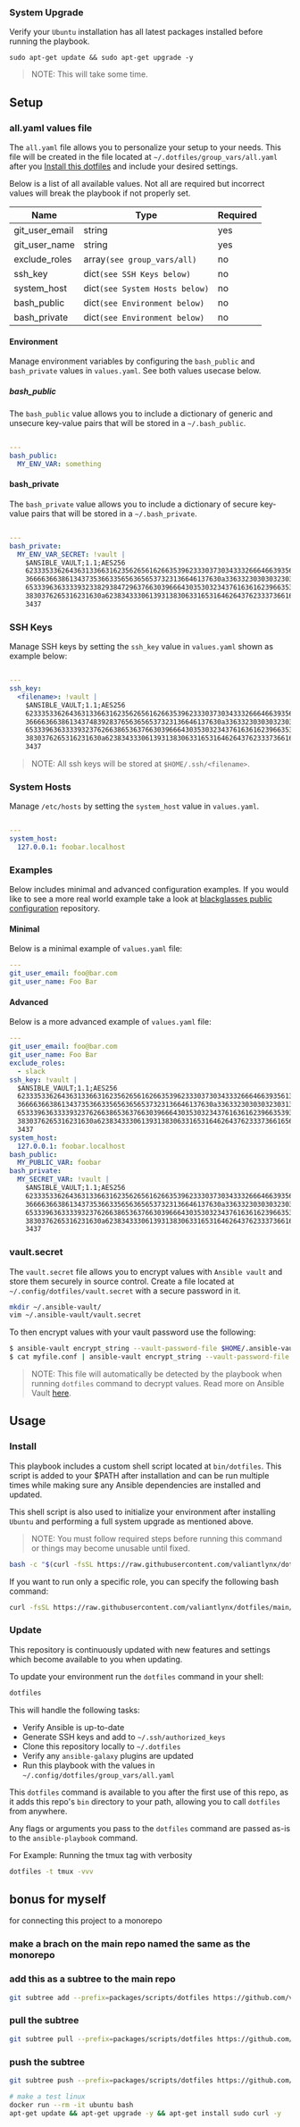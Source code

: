 ### System Upgrade
Verify your `Ubuntu` installation has all latest packages installed before running the playbook.

```
sudo apt-get update && sudo apt-get upgrade -y
```

> NOTE: This will take some time.

## Setup

### all.yaml values file

The `all.yaml` file allows you to personalize your setup to your needs. This file will be created in the file located at `~/.dotfiles/group_vars/all.yaml` after you [Install this dotfiles](#install) and include your desired settings.

Below is a list of all available values. Not all are required but incorrect values will break the playbook if not properly set.


| Name           | Type                           | Required |
| -------------- | ------------------------------ | -------- |
| git_user_email | string                         | yes      |
| git_user_name  | string                         | yes      |
| exclude_roles  | array`(see group_vars/all)`    | no       |
| ssh_key        | dict`(see SSH Keys below)`     | no       |
| system_host    | dict`(see System Hosts below)` | no       |
| bash_public    | dict`(see Environment below)`  | no       |
| bash_private   | dict`(see Environment below)`  | no       |

#### Environment

Manage environment variables by configuring the `bash_public` and `bash_private` values in `values.yaml`. See both values usecase below.

##### bash_public

The `bash_public` value allows you to include a dictionary of generic and unsecure key-value pairs that will be stored in a `~/.bash_public`.

```yaml

---
bash_public:
  MY_ENV_VAR: something
```

#### bash_private

The `bash_private` value allows you to include a dictionary of secure key-value pairs that will be stored in a `~/.bash_private`.

```yaml

---
bash_private:
  MY_ENV_VAR_SECRET: !vault |
    $ANSIBLE_VAULT;1.1;AES256
    62333533626436313366316235626561626635396233303730343332666466393561346462303163
    3666636638613437353663356563656537323136646137630a336332303030323031376164316562
    65333963633339323382938472963766303966643035303234376163616239663539366564396166
    3830376265316231630a623834333061393138306331653164626437623337366165636163306237
    3437
```

### SSH Keys

Manage SSH keys by setting the `ssh_key` value in `values.yaml` shown as example below:

```yaml

---
ssh_key:
  <filename>: !vault |
    $ANSIBLE_VAULT;1.1;AES256
    62333533626436313366316235626561626635396233303730343332666466393561346462303163
    3666636638613437483928376563656537323136646137630a336332303030323031376164316562
    65333963633339323762663865363766303966643035303234376163616239663539366564396166
    3830376265316231630a623834333061393138306331653164626437623337366165636163306237
    3437
```

> NOTE: All ssh keys will be stored at `$HOME/.ssh/<filename>`.

### System Hosts

Manage `/etc/hosts` by setting the `system_host` value in `values.yaml`.

```yaml

---
system_host:
  127.0.0.1: foobar.localhost
```

### Examples

Below includes minimal and advanced configuration examples. If you would like to see a more real world example take a look at [blackglasses public configuration](https://github.com/valiantlynx/dotfiles-erikreinert) repository.

#### Minimal

Below is a minimal example of `values.yaml` file:

```yaml
---
git_user_email: foo@bar.com
git_user_name: Foo Bar
```

#### Advanced

Below is a more advanced example of `values.yaml` file:

```yaml
---
git_user_email: foo@bar.com
git_user_name: Foo Bar
exclude_roles:
  - slack
ssh_key: !vault |
  $ANSIBLE_VAULT;1.1;AES256
  62333533626436313366316235626561626635396233303730343332666466393561346462303163
  3666636638613437353663356563656537323136646137630a336332303030323031376164316562
  65333963633339323762663865363766303966643035303234376163616239663539366564396166
  3830376265316231630a623834333061393138306331653164626437623337366165636163306237
  3437
system_host:
  127.0.0.1: foobar.localhost
bash_public:
  MY_PUBLIC_VAR: foobar
bash_private:
  MY_SECRET_VAR: !vault |
    $ANSIBLE_VAULT;1.1;AES256
    62333533626436313366316235626561626635396233303730343332666466393561346462303163
    3666636638613437353663356563656537323136646137630a336332303030323031376164316562
    65333963633339323762663865363766303966643035303234376163616239663539366564396166
    3830376265316231630a623834333061393138306331653164626437623337366165636163306237
    3437
```

### vault.secret

The `vault.secret` file allows you to encrypt values with `Ansible vault` and store them securely in source control. Create a file located at `~/.config/dotfiles/vault.secret` with a secure password in it.

```bash
mkdir ~/.ansible-vault/
vim ~/.ansible-vault/vault.secret
```

To then encrypt values with your vault password use the following:

```bash
$ ansible-vault encrypt_string --vault-password-file $HOME/.ansible-vault/vault.secret "mynewsecret" --name "MY_SECRET_VAR"
$ cat myfile.conf | ansible-vault encrypt_string --vault-password-file $HOME/.ansible-vault/vault.secret --stdin-name "myfile"
```

> NOTE: This file will automatically be detected by the playbook when running `dotfiles` command to decrypt values. Read more on Ansible Vault [here](https://docs.ansible.com/ansible/latest/user_guide/vault.html).

## Usage
### Install

This playbook includes a custom shell script located at `bin/dotfiles`. This script is added to your $PATH after installation and can be run multiple times while making sure any Ansible dependencies are installed and updated.

This shell script is also used to initialize your environment after installing `Ubuntu` and performing a full system upgrade as mentioned above.

> NOTE: You must follow required steps before running this command or things may become unusable until fixed.

```bash
bash -c "$(curl -fsSL https://raw.githubusercontent.com/valiantlynx/dotfiles/main/bin/dotfiles)"
```

If you want to run only a specific role, you can specify the following bash command:

```bash
curl -fsSL https://raw.githubusercontent.com/valiantlynx/dotfiles/main/bin/dotfiles | bash -s -- --tags tmux,neovim,ssh,bash  
```

### Update

This repository is continuously updated with new features and settings which become available to you when updating.

To update your environment run the `dotfiles` command in your shell:

```bash
dotfiles
```

This will handle the following tasks:

- Verify Ansible is up-to-date
- Generate SSH keys and add to `~/.ssh/authorized_keys`
- Clone this repository locally to `~/.dotfiles`
- Verify any `ansible-galaxy` plugins are updated
- Run this playbook with the values in `~/.config/dotfiles/group_vars/all.yaml`

This `dotfiles` command is available to you after the first use of this repo, as it adds this repo's `bin` directory to your path, allowing you to call `dotfiles` from anywhere.

Any flags or arguments you pass to the `dotfiles` command are passed as-is to the `ansible-playbook` command.

For Example: Running the tmux tag with verbosity

```bash
dotfiles -t tmux -vvv
```

## bonus for myself

for connecting  this project to a monorepo

### make a brach on the main repo named the same as the monorepo

### add this as a subtree to the main repo

```bash
git subtree add --prefix=packages/scripts/dotfiles https://github.com/valiantlynx/dotfiles.git main --squash
```

### pull the subtree

```bash
git subtree pull --prefix=packages/scripts/dotfiles https://github.com/valiantlynx/dotfiles.git main --squash
```

### push the subtree

```bash
git subtree push --prefix=packages/scripts/dotfiles https://github.com/valiantlynx/dotfiles.git main

# make a test linux
docker run --rm -it ubuntu bash 
apt-get update && apt-get upgrade -y && apt-get install sudo curl -y
```
